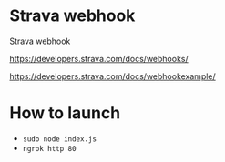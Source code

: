 # Strava webhook

Strava webhook

https://developers.strava.com/docs/webhooks/

https://developers.strava.com/docs/webhookexample/

# How to launch

- `sudo node index.js`
- `ngrok http 80`
